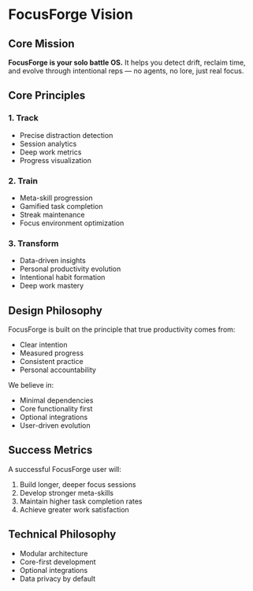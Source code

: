 # FocusForge Vision

## Core Mission
**FocusForge is your solo battle OS.**
It helps you detect drift, reclaim time, and evolve through intentional reps — no agents, no lore, just real focus.

## Core Principles

### 1. Track
- Precise distraction detection
- Session analytics
- Deep work metrics
- Progress visualization

### 2. Train
- Meta-skill progression
- Gamified task completion
- Streak maintenance
- Focus environment optimization

### 3. Transform
- Data-driven insights
- Personal productivity evolution
- Intentional habit formation
- Deep work mastery

## Design Philosophy

FocusForge is built on the principle that true productivity comes from:
- Clear intention
- Measured progress
- Consistent practice
- Personal accountability

We believe in:
- Minimal dependencies
- Core functionality first
- Optional integrations
- User-driven evolution

## Success Metrics

A successful FocusForge user will:
1. Build longer, deeper focus sessions
2. Develop stronger meta-skills
3. Maintain higher task completion rates
4. Achieve greater work satisfaction

## Technical Philosophy

- Modular architecture
- Core-first development
- Optional integrations
- Data privacy by default 